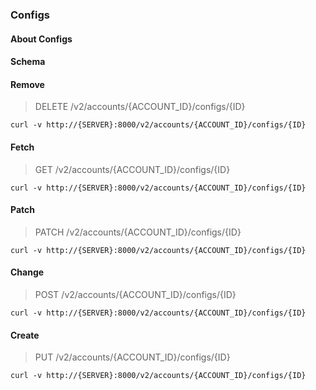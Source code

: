 ### Configs

#### About Configs

#### Schema



#### Remove

> DELETE /v2/accounts/{ACCOUNT_ID}/configs/{ID}

```curl
curl -v http://{SERVER}:8000/v2/accounts/{ACCOUNT_ID}/configs/{ID}
```

#### Fetch

> GET /v2/accounts/{ACCOUNT_ID}/configs/{ID}

```curl
curl -v http://{SERVER}:8000/v2/accounts/{ACCOUNT_ID}/configs/{ID}
```

#### Patch

> PATCH /v2/accounts/{ACCOUNT_ID}/configs/{ID}

```curl
curl -v http://{SERVER}:8000/v2/accounts/{ACCOUNT_ID}/configs/{ID}
```

#### Change

> POST /v2/accounts/{ACCOUNT_ID}/configs/{ID}

```curl
curl -v http://{SERVER}:8000/v2/accounts/{ACCOUNT_ID}/configs/{ID}
```

#### Create

> PUT /v2/accounts/{ACCOUNT_ID}/configs/{ID}

```curl
curl -v http://{SERVER}:8000/v2/accounts/{ACCOUNT_ID}/configs/{ID}
```

